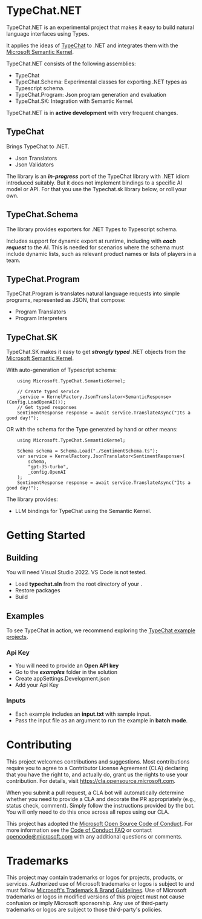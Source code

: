 # TypeChat.NET

TypeChat.NET is an experimental project that makes it easy to build natural language interfaces using Types.

It applies the ideas of [TypeChat](https://github.com/microsoft/TypeChat) to .NET and integrates them with the [Microsoft Semantic Kernel](https://github.com/microsoft/semantic-kernel). 

TypeChat.NET consists of the following assemblies:
- TypeChat
- TypeChat.Schema: Experimental classes for exporting .NET types as Typescript schema. 
- TypeChat.Program: Json program generation and evaluation
- TypeChat.SK: Integration with Semantic Kernel. 

TypeChat.NET is in **active development** with very frequent changes. 

## TypeChat ##
Brings TypeChat to .NET.
- Json Translators
- Json Validators

The library is an ***in-progress*** port of the TypeChat library with .NET idiom introduced suitably. But it does not implement bindings to a specific AI model or API. For that you use the Typechat.sk library below, or roll your own.

## TypeChat.Schema ##
The library provides exporters for .NET Types to Typescript schema. 

Includes support for dynamic export at runtime, including with ***each request*** to the AI. This is needed for scenarios where the schema must include dynamic lists, such as relevant product names or lists of players in a team.

## TypeChat.Program ##
TypeChat.Program is translates natural language requests into simple programs, represented as JSON, that compose:
- Program Translators
- Program Interpreters

## TypeChat.SK ##
TypeChat.SK makes it easy to get ***strongly typed*** .NET objects from the [Microsoft Semantic Kernel](https://github.com/microsoft/semantic-kernel).

With auto-generation of Typescript schema:

        using Microsoft.TypeChat.SemanticKernel;

        // Create typed service
        _service = KernelFactory.JsonTranslator<SemanticResponse>(Config.LoadOpenAI());
        // Get typed responses
        SentimentResponse response = await service.TranslateAsync("Its a good day!");

OR with the schema for the Type generated by hand or other means:

        using Microsoft.TypeChat.SemanticKernel;

        Schema schema = Schema.Load("./SentimentSchema.ts");
        var service = KernelFactory.JsonTranslator<SentimentResponse>(
            schema,
            "gpt-35-turbo",
            _config.OpenAI
        );
        SentimentResponse response = await service.TranslateAsync("Its a good day!");


The library provides:
- LLM bindings for TypeChat using the Semantic Kernel.

# Getting Started 
## Building
You will need Visual Studio 2022. VS Code is not tested. 
- Load **typechat.sln** from the root directory of your . 
- Restore packages
- Build

## Examples

To see TypeChat in action, we recommend exploring the [TypeChat example projects](./examples). 

### Api Key
- You will need to provide an **Open API key**
- Go to the ***examples*** folder in the solution
- Create appSettings.Development.json
- Add your Api Key

### Inputs
- Each example includes an **input.txt** with sample input. 
- Pass the input file as an argument to run the example in **batch mode**. 

# Contributing

This project welcomes contributions and suggestions.  Most contributions require you to agree to a
Contributor License Agreement (CLA) declaring that you have the right to, and actually do, grant us
the rights to use your contribution. For details, visit https://cla.opensource.microsoft.com.

When you submit a pull request, a CLA bot will automatically determine whether you need to provide
a CLA and decorate the PR appropriately (e.g., status check, comment). Simply follow the instructions
provided by the bot. You will only need to do this once across all repos using our CLA.

This project has adopted the [Microsoft Open Source Code of Conduct](https://opensource.microsoft.com/codeofconduct/).
For more information see the [Code of Conduct FAQ](https://opensource.microsoft.com/codeofconduct/faq/) or
contact [opencode@microsoft.com](mailto:opencode@microsoft.com) with any additional questions or comments.

# Trademarks

This project may contain trademarks or logos for projects, products, or services. Authorized use of Microsoft 
trademarks or logos is subject to and must follow 
[Microsoft's Trademark & Brand Guidelines](https://www.microsoft.com/en-us/legal/intellectualproperty/trademarks/usage/general).
Use of Microsoft trademarks or logos in modified versions of this project must not cause confusion or imply Microsoft sponsorship.
Any use of third-party trademarks or logos are subject to those third-party's policies.
